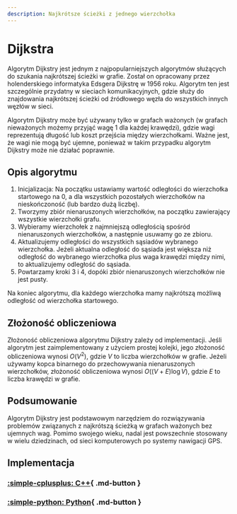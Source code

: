 ```yaml
---
description: Najkrótsze ścieżki z jednego wierzchołka
---
```


# Dijkstra

Algorytm Dijkstry jest jednym z najpopularniejszych algorytmów służących do szukania najkrótszej ścieżki w grafie. Został on opracowany przez holenderskiego informatyka Edsgera Dijkstrę w 1956 roku. Algorytm ten jest szczególnie przydatny w sieciach komunikacyjnych, gdzie służy do znajdowania najkrótszej ścieżki od źródłowego węzła do wszystkich innych węzłów w sieci.

Algorytm Dijkstry może być używany tylko w grafach ważonych (w grafach nieważonych możemy przyjąć wagę $1$ dla każdej krawędzi), gdzie wagi reprezentują długość lub koszt przejścia między wierzchołkami. Ważne jest, że wagi nie mogą być ujemne, ponieważ w takim przypadku algorytm Dijkstry może nie działać poprawnie.

## Opis algorytmu

1. Inicjalizacja: Na początku ustawiamy wartość odległości do wierzchołka startowego na $0$, a dla wszystkich pozostałych wierzchołków na nieskończoność (lub bardzo dużą liczbę).
2. Tworzymy zbiór nienaruszonych wierzchołków, na początku zawierający wszystkie wierzchołki grafu.
3. Wybieramy wierzchołek z najmniejszą odległością spośród nienaruszonych wierzchołków, a następnie usuwamy go ze zbioru.
4. Aktualizujemy odległości do wszystkich sąsiadów wybranego wierzchołka. Jeżeli aktualna odległość do sąsiada jest większa niż odległość do wybranego wierzchołka plus waga krawędzi między nimi, to aktualizujemy odległość do sąsiada.
5. Powtarzamy kroki $3$ i $4$, dopóki zbiór nienaruszonych wierzchołków nie jest pusty.

Na koniec algorytmu, dla każdego wierzchołka mamy najkrótszą możliwą odległość od wierzchołka startowego.

## Złożoność obliczeniowa

Złożoność obliczeniowa algorytmu Dijkstry zależy od implementacji. Jeśli algorytm jest zaimplementowany z użyciem prostej kolejki, jego złożoność obliczeniowa wynosi $O(V^2)$, gdzie $V$ to liczba wierzchołków w grafie. Jeżeli używamy kopca binarnego do przechowywania nienaruszonych wierzchołków, złożoność obliczeniowa wynosi $O((V+E) \log{V})$, gdzie $E$ to liczba krawędzi w grafie.

## Podsumowanie

Algorytm Dijkstry jest podstawowym narzędziem do rozwiązywania problemów związanych z najkrótszą ścieżką w grafach ważonych bez ujemnych wag. Pomimo swojego wieku, nadal jest powszechnie stosowany w wielu dziedzinach, od sieci komputerowych po systemy nawigacji GPS.

## Implementacja

### [:simple-cplusplus: C++](../../programming/c++/algorithms/graphs/dijkstra.md){ .md-button }

### [:simple-python: Python](../../programming/python/algorithms/graphs/dijkstra.md){ .md-button }
